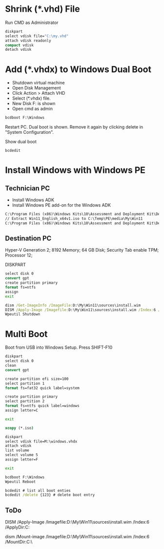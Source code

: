 # Shrink (*.vhd) File

Run CMD as Administrator

```cmd
diskpart
select vdisk file="C:\my.vhd"
attach vdisk readonly
compact vdisk
detach vdisk
```

# Add (*.vhdx) to Windows Dual Boot
* Shutdown virtual machine 
* Open Disk Management
* Click Action > Attach VHD
* Select (*.vhdx) file.
* New Disk F: is shown
* Open cmd as admin

```cmd
bcdboot F:\Windows
```

Restart PC. Dual boot is shown. Remove it again by clicking delete in "System Configuration".

Show dual boot
```cmd
bcdedit
```

# Install Windows with Windows PE
## Technician PC
- Install Windows ADK
- Install Windows PE add-on for the Windows ADK
```cmd
C:\Program Files (x86)\Windows Kits\10\Assessment and Deployment Kit\Deployment Tools>copype amd64 C:\Temp\PE
// Extract Win11_English_x64v1.iso to C:\Temp\PE\media\My\Win11
C:\Program Files (x86)\Windows Kits\10\Assessment and Deployment Kit\Deployment Tools>MakeWinPEMedia /ISO C:\Temp\PE C:\Temp\PE.iso
```

## Destination PC
Hyper-V Generation 2; 8192 Memory; 64 GB Disk; Security Tab enable TPM; Processor 12;

DISKPART
```cmd
select disk 0
convert gpt
create partition primary
format fs=ntfs
assign
exit
``` 

```cmd
dism /Get-ImageInfo /ImageFile:D:\My\Win11\sources\install.wim
DISM /Apply-Image /Imagefile:D:\My\Win11\sources\install.wim /Index:6 /ApplyDir:C:
Wpeutil Shutdown
```

# Multi Boot
Boot from USB into Windows Setup. Press SHIFT-F10

```cmd
diskpart
select disk 0
clean
convert gpt

create partition efi size=100
select partition 1
format fs=fat32 quick label=system

create partition primary
select partition 2
format fs=ntfs quick label=windows
assign letter=C

exit

xcopy (*.iso)

diskpart
select vdisk file=M:\windows.vhdx
attach vdisk
list volume
select volume 5
assign letter=F

exit

bcdboot F:\Windows
Wpeutil Reboot

bcdedit # list all boot enties
bcdedit /delete {123} # delete boot entry
```
 

## ToDo

DISM /Apply-Image /Imagefile:D:\My\Win11\sources\install.wim /Index:6 /ApplyDir:C:

dism /Mount-image /Imagefile:D:\My\Win11\sources\install.wim /Index:6 /MountDir:C:\

